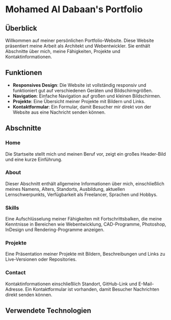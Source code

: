 # Mohamed Al Dabaan's Portfolio

## Überblick

Willkommen auf meiner persönlichen Portfolio-Website. Diese Website präsentiert meine Arbeit als Architekt und Webentwickler. Sie enthält Abschnitte über mich, meine Fähigkeiten, Projekte und Kontaktinformationen.

## Funktionen

- **Responsives Design**: Die Website ist vollständig responsiv und funktioniert gut auf verschiedenen Geräten und Bildschirmgrößen.
- **Navigation**: Einfache Navigation auf großen und kleinen Bildschirmen.
- **Projekte**: Eine Übersicht meiner Projekte mit Bildern und Links.
- **Kontaktformular**: Ein Formular, damit Besucher mir direkt von der Website aus eine Nachricht senden können.

## Abschnitte

### Home

Die Startseite stellt mich und meinen Beruf vor, zeigt ein großes Header-Bild und eine kurze Einführung.

### About
Dieser Abschnitt enthält allgemeine Informationen über mich, einschließlich meines Namens, Alters, Standorts, Ausbildung, aktuellen Lernschwerpunkts, Verfügbarkeit als Freelancer, Sprachen und Hobbys.

### Skills

Eine Aufschlüsselung meiner Fähigkeiten mit Fortschrittsbalken, die meine Kenntnisse in Bereichen wie Webentwicklung, CAD-Programme, Photoshop, InDesign und Rendering-Programme anzeigen.

### Projekte

Eine Präsentation meiner Projekte mit Bildern, Beschreibungen und Links zu Live-Versionen oder Repositories.

### Contact

Kontaktinformationen einschließlich Standort, GitHub-Link und E-Mail-Adresse. Ein Kontaktformular ist vorhanden, damit Besucher Nachrichten direkt senden können.

## Verwendete Technologien

